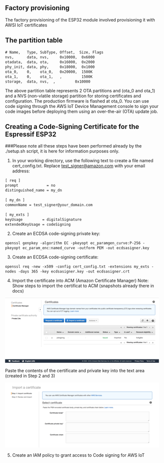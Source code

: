 
## Factory provisioning
The factory provisioning of the ESP32 module involved provisioning it with AWSI IoT certificates

## The partition table 

```
# Name,   Type, SubType, Offset,  Size, Flags
nvs,      data, nvs,     0x10000,  0x6000
otadata,  data, ota,     0x16000,  0x2000
phy_init, data, phy,     0x18000,  0x1000
ota_0,    0,    ota_0,   0x20000,  1500K
ota_1,    0,    ota_1,   ,         1500K
storage,  data, nvs,  ,         0x10000
```

The above partition table represents 2 OTA partitions and (ota_0 and ota_1) and a NVS (non-vlatile storage) partition for storing certificates and configuration. The production firmware is flashed at ota_0. You can use code signing through the AWS IoT Device Management console to sign your code images before deploying them using an over-the-air (OTA) update job.


## Creating a Code-Signing Certificate for the Espressif ESP32

###Please note all these steps have been performed already by the ./setup.sh script, it is here for information purposes only.

1. In your working directory, use the following text to create a file named cert_config.txt. Replace test_signer@amazon.com with your email address:

```
[ req ]
prompt             = no
distinguished_name = my_dn
					
[ my_dn ]
commonName = test_signer@your_domain.com
					
[ my_exts ]
keyUsage         = digitalSignature
extendedKeyUsage = codeSigning
```

2. Create an ECDSA code-signing private key:
```
openssl genpkey -algorithm EC -pkeyopt ec_paramgen_curve:P-256 -pkeyopt ec_param_enc:named_curve -outform PEM -out ecdsasigner.key
```

3. Create an ECDSA code-signing certificate:
```
openssl req -new -x509 -config cert_config.txt -extensions my_exts -nodes -days 365 -key ecdsasigner.key -out ecdsasigner.crt
```

4. Import the certificate into ACM (Amazon Certificate Manager)
Note: Show steps to import the certificat to ACM (snapshots already there in docs)

![ACM Dashboard?](acm_dashboard.png)

Paste the contents of the certificate and private key into the text area (created in Step 2 and 3)

![Import certificate](acm_import_certificate.png)

5. Create an IAM policy to grant access to Code signing for AWS IoT





